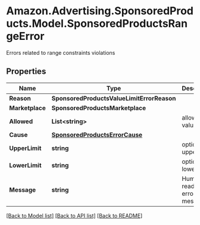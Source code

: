 # Amazon.Advertising.SponsoredProducts.Model.SponsoredProductsRangeError
Errors related to range constraints violations

## Properties

Name | Type | Description | Notes
------------ | ------------- | ------------- | -------------
**Reason** | **SponsoredProductsValueLimitErrorReason** |  | 
**Marketplace** | **SponsoredProductsMarketplace** |  | [optional] 
**Allowed** | **List&lt;string&gt;** | allowed values | [optional] 
**Cause** | [**SponsoredProductsErrorCause**](SponsoredProductsErrorCause.md) |  | [optional] 
**UpperLimit** | **string** | optional upper limit | [optional] 
**LowerLimit** | **string** | optional lower limit | [optional] 
**Message** | **string** | Human readable error message | 

[[Back to Model list]](../README.md#documentation-for-models) [[Back to API list]](../README.md#documentation-for-api-endpoints) [[Back to README]](../README.md)

